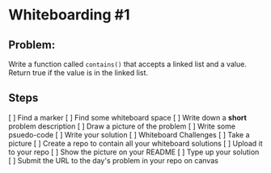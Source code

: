 # Whiteboarding #1

## Problem:
Write a function called `contains()` that accepts a linked list and a value.
Return true if the value is in the linked list.

## Steps
[ ] Find a marker
[ ] Find some whiteboard space
[ ] Write down a **short** problem description
[ ] Draw a picture of the problem
[ ] Write some psuedo-code
[ ] Write your solution
[ ] Whiteboard Challenges
[ ] Take a picture
[ ] Create a repo to contain all your whiteboard solutions
[ ] Upload it to your repo
[ ] Show the picture on your README
[ ] Type up your solution
[ ] Submit the URL to the day's problem in your repo on canvas



